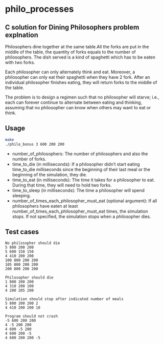 # philo_processes

## C solution for Dining Philosophers problem explnation

Philosophers dine together at the same table.All the forks are put in the middle of the table, the quantity of forks equals to the number of philosophers. The dish served is a kind of spaghetti which has to be eaten with two forks. 

Each philosopher can only alternately think and eat. Moreover, a philosopher can only eat their spaghetti when they have 2 fork. After an individual philosopher finishes eating, they will return forks to the middle of the table. 

The problem is to design a regimen such that no philosopher will starve; i.e., each can forever continue to alternate between eating and thinking, assuming that no philosopher can know when others may want to eat or think.

## Usage

```bash
make
./philo_bonus 3 600 200 200
```

- number_of_philosophers: The number of philosophers and also the number of forks.
- time_to_die (in milliseconds): If a philosopher didn’t start eating time_to_die milliseconds since the beginning of their last meal or the beginning of the simulation, they die.
- time_to_eat (in milliseconds): The time it takes for a philosopher to eat. During that time, they will need to hold two forks.
- time_to_sleep (in milliseconds): The time a philosopher will spend sleeping.
- number_of_times_each_philosopher_must_eat (optional argument): If all philosophers have eaten at least number_of_times_each_philosopher_must_eat times, the simulation stops. If not specified, the simulation stops when a philosopher dies.


## Test cases
```text
No philosopher should die
5 800 200 200
5 600 150 150
4 410 200 200
100 800 200 200
105 800 200 200
200 800 200 200

Philosopher should die
1 800 200 200
4 310 200 100
4 200 205 200

Simulation should stop after indicated number of meals
5 800 200 200 2
4 410 200 200 10

Program should not crash
-5 600 200 200
4 -5 200 200
4 600 -5 200
4 600 200 -5
4 600 200 200 -5
```
